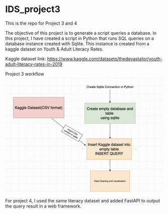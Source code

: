 # IDS_project3
This is the repo for Project 3 and 4

The objective of this project is to generate a script queries a database. In this project, I have created a script in Python that runs SQL queries on a database instance created with Sqlite. This instance is created from a kaggle dataset on Youth & Adult Literacy Rates.


Kaggle dataset link:
https://www.kaggle.com/datasets/thedevastator/youth-adult-literacy-rates-in-2019


Project 3 workflow
![project3](https://github.com/nogibjj/IDS_project3/blob/7fe5717103f301cec9059c7e5b22ca11d625a554/project3.png)

For project 4, I used the same literacy dataset and added FastAPI to output the query result in a web framework.
